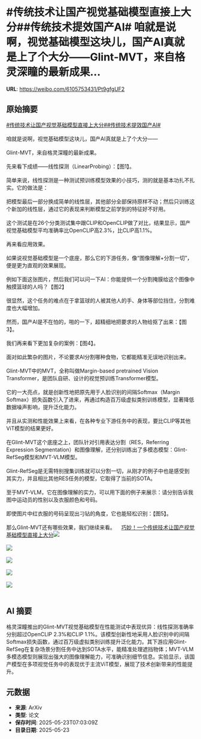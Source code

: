 # #传统技术让国产视觉基础模型直接上大分##传统技术提效国产AI# 咱就是说啊，视觉基础模型这块儿，国产AI真就是上了个大分——Glint-MVT，来自格灵深瞳的最新成果...

**URL**: https://weibo.com/6105753431/Pt9gfgUF2

## 原始摘要

<a href="https://m.weibo.cn/search?containerid=231522type%3D1%26t%3D10%26q%3D%23%E4%BC%A0%E7%BB%9F%E6%8A%80%E6%9C%AF%E8%AE%A9%E5%9B%BD%E4%BA%A7%E8%A7%86%E8%A7%89%E5%9F%BA%E7%A1%80%E6%A8%A1%E5%9E%8B%E7%9B%B4%E6%8E%A5%E4%B8%8A%E5%A4%A7%E5%88%86%23&amp;extparam=%23%E4%BC%A0%E7%BB%9F%E6%8A%80%E6%9C%AF%E8%AE%A9%E5%9B%BD%E4%BA%A7%E8%A7%86%E8%A7%89%E5%9F%BA%E7%A1%80%E6%A8%A1%E5%9E%8B%E7%9B%B4%E6%8E%A5%E4%B8%8A%E5%A4%A7%E5%88%86%23" data-hide=""><span class="surl-text">#传统技术让国产视觉基础模型直接上大分#</span></a><a href="https://m.weibo.cn/search?containerid=231522type%3D1%26t%3D10%26q%3D%23%E4%BC%A0%E7%BB%9F%E6%8A%80%E6%9C%AF%E6%8F%90%E6%95%88%E5%9B%BD%E4%BA%A7AI%23&amp;extparam=%23%E4%BC%A0%E7%BB%9F%E6%8A%80%E6%9C%AF%E6%8F%90%E6%95%88%E5%9B%BD%E4%BA%A7AI%23" data-hide=""><span class="surl-text">#传统技术提效国产AI#</span></a> <br><br>咱就是说啊，视觉基础模型这块儿，国产AI真就是上了个大分——<br><br>Glint-MVT，来自格灵深瞳的最新成果。<br><br>先来看下成绩——线性探测（LinearProbing）：【图1】。<br><br>简单来说，线性探测是一种测试预训练模型效果的小技巧，测的就是基本功扎不扎实。它的做法是：<br><br>把模型最后一部分换成简单的线性层，其他部分全部保持原样不动；然后只训练这个新加的线性层，通过它的表现来判断模型之前学到的特征好不好用。<br><br>这个测试是在26个分类测试集中跟CLIP和OpenCLIP做了对比，结果显示，国产视觉基础模型平均准确率比OpenCLIP高2.3%，比CLIP高1.1%。<br><br>再来看应用效果。<br><br>如果说视觉基础模型是一个底座，那么它的下游任务，像“图像理解+分割一切”，便是更为直观的效果展现。<br><br>例如下面这张图片，然后我们可以问一下AI：你能提供一个分割掩膜给这个图像中触摸篮球的人吗？【图2】<br><br>很显然，这个任务的难点在于拿篮球的人被其他人的手、身体等部位挡住，分割难度也大幅增加。<br><br>然而，国产AI是不在怕的，啪的一下，超精细地把要求的人物给抠了出来：【图3】。<br><br>我们再来看下更加复杂的案例：【图4】。<br><br>面对如此繁杂的图片，不论要求AI分割哪种食物，它都能精准无误地识别出来。<br><br>Glint-MVT中的MVT，全称叫做Margin-based pretrained Vision Transformer，是团队自研、设计的视觉预训练Transformer模型。<br><br>它的一大亮点，就是创新性地把原先用于人脸识别的间隔Softmax（Margin Softmax）损失函数引入了进来，再通过构造百万级虚拟类别训练模型，显著降低数据噪声影响，提升泛化能力。<br><br>并且从实测和性能效果上来看，在各种专业下游任务中的表现，要比CLIP等其他ViT模型的结果更好。<br><br>在Glint-MVT这个底座之上，团队针对引用表达分割（RES，Referring Expression Segmentation）和图像理解，还分别训练出了多模态模型：Glint-RefSeg模型和MVT-VLM模型。<br><br>Glint-RefSeg是无需特别搜集训练就可以分割一切，从刚才的例子中也是感受到其实力，并且相比其他RES任务的模型，它取得了当前的SOTA。<br><br>至于MVT-VLM，它在图像理解的实力，可以用下面的例子来展示：请分别告诉我图中运动员的性别以及衣服颜色和号码。<br><br>即使图片中红衣服的号码呈现出刁钻的角度，它也能轻松识别：【图5】。<br><br>那么Glint-MVT还有哪些效果，我们继续来看。<a href="https://weibo.cn/sinaurl?u=https%3A%2F%2Fmp.weixin.qq.com%2Fs%2FCXEGGF9tJUycreIpPgV98Q" data-hide=""><span class="url-icon"><img style="width: 1rem;height: 1rem" src="https://h5.sinaimg.cn/upload/2015/09/25/3/timeline_card_small_web_default.png" referrerpolicy="no-referrer"></span><span class="surl-text">巧妙！一个传统技术让国产视觉基础模型直接上大分</span></a><img style="" src="https://tvax1.sinaimg.cn/large/006Fd7o3ly1i1pemz8z3kj30u00bmmz6.jpg" referrerpolicy="no-referrer"><br><br><img style="" src="https://tvax2.sinaimg.cn/large/006Fd7o3ly1i1pen36j5oj30ou0v2hd2.jpg" referrerpolicy="no-referrer"><br><br><img style="" src="https://tvax2.sinaimg.cn/large/006Fd7o3ly1i1pencnfuaj30ti14m4i5.jpg" referrerpolicy="no-referrer"><br><br><img style="" src="https://tvax3.sinaimg.cn/large/006Fd7o3ly1i1pennfa0jg30r10lbnpe.gif" referrerpolicy="no-referrer"><br><br><img style="" src="https://tvax1.sinaimg.cn/large/006Fd7o3ly1i1peo38wt7j30u00lztl9.jpg" referrerpolicy="no-referrer"><br><br>

## AI 摘要

格灵深瞳推出的Glint-MVT视觉基础模型在性能测试中表现优异：线性探测准确率分别超过OpenCLIP 2.3%和CLIP 1.1%。该模型创新性地采用人脸识别中的间隔Softmax损失函数，通过百万级虚拟类别训练提升泛化能力。其下游应用Glint-RefSeg在复杂场景分割任务中达到SOTA水平，能精准处理遮挡物体；MVT-VLM多模态模型则展现出强大的图像理解能力，可准确识别细节信息。实验显示，该国产模型在多项视觉任务中的表现优于主流ViT模型，展现了技术创新带来的性能提升。

## 元数据

- **来源**: ArXiv
- **类型**: 论文
- **保存时间**: 2025-05-23T07:03:09Z
- **目录日期**: 2025-05-23
